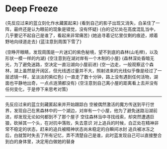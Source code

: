 
# Deep Freeze

{先反应过来的蓝立刻化作水藏匿起来}
{看到自己的影子出现又消失，白呆住了一阵，最终还是认为眼前的现象是错觉，没有怀疑}
{白的记忆处在高度混乱当中，几乎要记不起自己是谁了，看起来非常痛苦}
{她追寻着记忆里仅剩的痕迹，顺着野地向绿道走去}
{蓝注意到周围下雪了}

{空睁开眼睛，发现周围是一片迷幻的紫色秘境，望不到底的森林(山毛榉)，以及形状一模一样的内湖}
{空注意到在湖对岸有一个木制的小屋}
{森林深处昏暗无光，为了避免迷路，空决定一直沿湖向小屋前进}
{空一边走，一般观察这个森林，湖上虽然是开阔区，但光线透过量并不大，照射进来的光线似乎像是经过了一层滤镜一样，呈淡淡的紫红色}
{一直走了数十分钟，路上没有遇到任何活物，湖面也平静地出奇，一点点涟漪都没有}
{空注意到自己离小屋的距离看上去并没有任何变化，于是停下来思考对策}

***

先反应过来的蓝立刻藏匿起来并开始跟踪白
空被偶然激活的魔方传送到平行世界，发现自己在黑森林中的一个湖边，对岸有一个小屋，他为了避免迷路沿湖前进，却发现无论如何都到不了那个屋子
空往森林当中寻找线索，却突然遭遇巨狼，砍掉其一个头，在对抗中落败，失去意识
对上追兵的时候，白正处在精神非常不稳定的状态，赶来的追兵被精神状态尚未稳定的白瞬间冰封
追兵被冰冻之后，白就暂时失去了所有记忆，弄不清楚自己是谁，此时蓝发现自己可以直接整合到白的身体里，决定用白做她的替身
